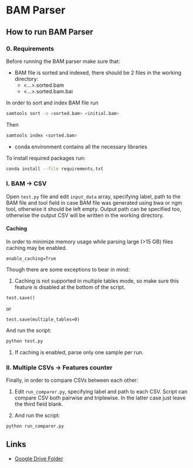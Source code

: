# BAM Parser

## How to run BAM Parser

### 0. Requirements

Before running the BAM parser make sure that:

* BAM file is sorted and indexed, there should be 2 files in the working directory:
  * <...>.sorted.bam
  * <...>.sorted.bam.bai

In order to sort and index BAM file run

```bash
samtools sort -o <sorted.bam> <initial.bam>
```

Then

```bash
samtools index <sorted.bam>
```

* conda environment contains all the necessary libraries

To install required packages run:

```bash
conda install --file requirements.txt
```

### I. BAM -> CSV

Open `test.py` file and edit `input_data` array, specifying label, path to the BAM file and tool field in case BAM file was generated using bwa or ngm tool, otherwise it should be left empty.
Output path can be specified too, otherwise the output CSV will be written in the working directory.

#### Caching

In order to minimize memory usage while parsing large (>15 GB) files caching may be enabled.

```python3
enable_caching=True
```

Though there are some exceptions to bear in mind:

1. Caching is not supported in multiple tables mode, so make sure this feature is disabled at the bottom of the script.

```python3
test.save()
```

or

```python3
test.save(multiple_tables=0)
```

And run the script:

```bash
python test.py
```

1. If caching is enabled, parse only one sample per run.

### II. Multiple CSVs -> Features counter

Finally, in order to compare CSVs between each other:

1. Edit `run_comparer.py`, specifying label and path to each CSV. Script can compare CSV both pairwise and triplewise. In the latter case just leave the third field blank.

2. And run the script:

```bash
python run_comparer.py
```

## Links

* [Google Drive Folder](https://drive.google.com/drive/folders/1e54IloZcnRdownjMEaMoNSOCQtakF47z)
